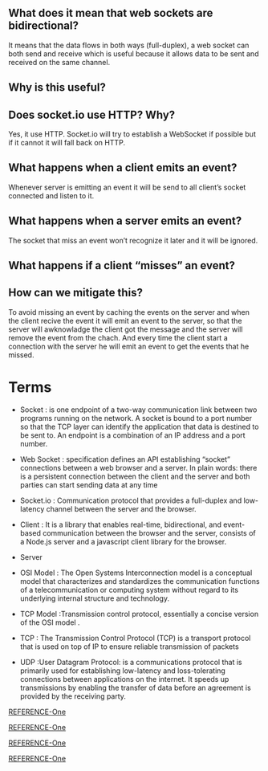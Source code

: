 ## What does it mean that web sockets are bidirectional?

  It means that the data flows in both ways (full-duplex), a web socket can both send and receive which is useful because it allows data to be sent and received on the same channel. 
 ## Why is this useful?
## Does socket.io use HTTP? Why? 
Yes, it use HTTP. Socket.io will try to establish a WebSocket if possible but if it cannot it will fall back on HTTP.
## What happens when a client emits an event?
Whenever server is emitting an event it will be send to all client’s socket connected and listen to it.
## What happens when a server emits an event?

The socket that miss an event won’t recognize it later and it will be ignored.
## What happens if a client “misses” an event?
## How can we mitigate this?

To avoid missing an event by caching the events on the server and when the client recive the event it will emit an event to the server, so that the server will awknowladge the client got the message and the server will remove the event from the chach. And every time the client start a connection with the server he will emit an event to get the events that he missed.

# Terms 

 * Socket :  is one endpoint of a two-way communication link between two programs running on the network. A socket is bound to a port number so that the TCP layer can identify the application that data is destined to be sent to. An endpoint is a combination of an IP address and a port number.
 * Web Socket : specification defines an API establishing “socket” connections between a web browser and a server. In plain words: there is a persistent connection between the client and the server and both parties can start sending data at any time
 * Socket.io :  Communication protocol that provides a full-duplex and low-latency channel between the server and the browser.
 * Client :  It is a library that enables real-time, bidirectional, and event-based communication between the browser and the server, consists of a Node.js server and a javascript client library for the browser.
 * Server
 * OSI Model : The Open Systems Interconnection model is a conceptual model that characterizes and standardizes the communication functions of a telecommunication or computing system without regard to its underlying internal structure and technology.
 * TCP Model :Transmission control protocol, essentially a concise version of the OSI model .
 * TCP :  The Transmission Control Protocol (TCP) is a transport protocol that is used on top of IP to ensure reliable transmission of packets


 * UDP :User Datagram Protocol: is a communications protocol that is primarily used for establishing low-latency and loss-tolerating connections between applications on the internet. It speeds up transmissions by enabling the transfer of data before an agreement is provided by the receiving party.

[REFERENCE-One](path)

[REFERENCE-One](path)

[REFERENCE-One](path)

[REFERENCE-One](path)